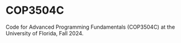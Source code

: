 # COP3504C

Code for Advanced Programming Fundamentals (COP3504C)
at the University of Florida, Fall 2024.
